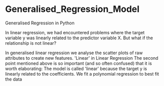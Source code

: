 # Generalised_Regression_Model
Generalised Regression in Python

In linear regression, we had encountered problems where the target variable y was linearly related to the predictor variable X. But what if the relationship is not linear?

In generalised linear regression we analyse the scatter plots of raw attributes to create new features. 
'Linear' in Linear Regression
The second point mentioned above is so important (and so often confused) that it is worth elaborating: The model is called 'linear' because the target 
y is linearly related to the coefficients.
We fit a polynomial regression to best fit the data
